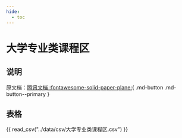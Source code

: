```yaml
---
hide:
  - toc
---
```


# 大学专业类课程区

## 说明

原文档：[腾讯文档 :fontawesome-solid-paper-plane:](https://docs.qq.com/sheet/DRU5MWHZCTHFGQnhM?tab=ykvdlu){ .md-button .md-button--primary }

## 表格

{{ read_csv("../data/csv/大学专业类课程区.csv") }}
